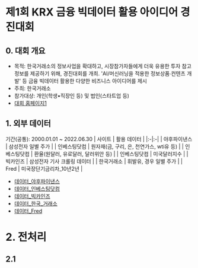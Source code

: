 # 제1회 KRX 금융 빅데이터 활용 아이디어 경진대회
## 0. 대회 개요
- 목적: 한국거래소의 정보사업을 확대하고, 시장참가자들에게 더욱 유용한 투자 참고 정보를 제공하기 위해, 경진대회를 개최. 'AI/머신러닝을 적용한 정보상품∙컨텐츠 개발' 등 금융 빅데이터 활용한 다양한 비즈니스 아이디어를 제시
- 주최: 한국거래소
- 참가대상: 개인(학생•직장인 등) 및 법인(스타트업 등)
- [대회 홈페이지1](https://dacon.io/competitions/official/235914/overview/description)

## 1. 외부 데이터
기간(공통): 2000.01.01 ~ 2022.06.30
| 사이트 | 활용 데이터 |
|:-|:-|
| 야후파이낸스 | 삼성전자 일별 주가 |
| 인베스팅닷컴 | 원자재(금, 구리, 은, 천연가스, wti유 등) |
| 인베스팅닷컴 | 환율(원달러, 유로달러, 달러위안 등) |
| 인베스팅닷컴 | 미국달러지수 |
| 빅카인즈 | 삼성전자 기사 크롤링 데이터 |
| 한국거래소 | 휘발유, 경우 일별 주가 |
| Fred | 미국장단기금리차_10년2년 |

- [데이터_야후파이낸스](https://finance.yahoo.com/quote/005930.KS?p=005930.KS&.tsrc=fin-srch)
- [데이터_인베스팅닷컴](https://kr.investing.com/search/?q=%EC%9B%90%EC%9E%90%EC%9E%AC)
- [데이터_빅카인즈](https://www.bigkinds.or.kr/)
- [데이터_한국_거래소](http://data.krx.co.kr/contents/MDC/MAIN/main/index.cmd)
- [데이터_Fred](http://data.krx.co.kr/contents/MDC/MAIN/main/index.cmd)

# 2. 전처리
## 2.1
